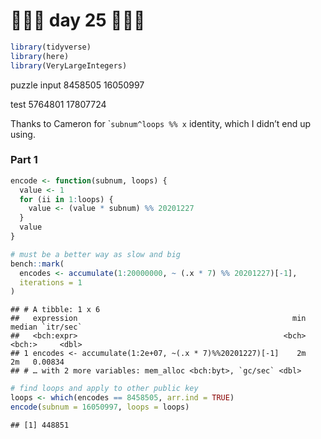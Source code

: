 🎄🎄🎄 day 25 🎄🎄🎄
================

``` r
library(tidyverse)
library(here)
library(VeryLargeIntegers)
```

puzzle input 8458505 16050997

test 5764801 17807724

Thanks to Cameron for \``subnum^loops %% x` identity, which I didn’t end
up using.

### Part 1

``` r
encode <- function(subnum, loops) {
  value <- 1
  for (ii in 1:loops) {
    value <- (value * subnum) %% 20201227
  }
  value
}

# must be a better way as slow and big
bench::mark(
  encodes <- accumulate(1:20000000, ~ (.x * 7) %% 20201227)[-1],
  iterations = 1
)
```

    ## # A tibble: 1 x 6
    ##   expression                                                min median `itr/sec`
    ##   <bch:expr>                                              <bch> <bch:>     <dbl>
    ## 1 encodes <- accumulate(1:2e+07, ~(.x * 7)%%20201227)[-1]    2m     2m   0.00834
    ## # … with 2 more variables: mem_alloc <bch:byt>, `gc/sec` <dbl>

``` r
# find loops and apply to other public key
loops <- which(encodes == 8458505, arr.ind = TRUE)
encode(subnum = 16050997, loops = loops)
```

    ## [1] 448851
